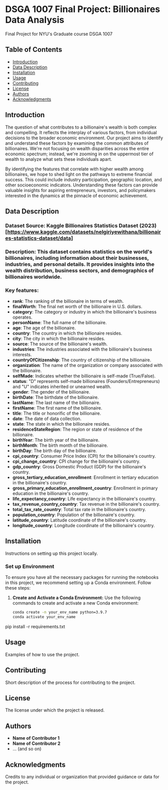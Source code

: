 # DSGA 1007 Final Project: Billionaires Data Analysis

Final Project for NYU's Graduate course DSGA 1007

## Table of Contents

- [Introduction](#introduction)
- [Data Description](#data-description)
- [Installation](#installation)
- [Usage](#usage)
- [Contributing](#contributing)
- [License](#license)
- [Authors](#authors)
- [Acknowledgments](#acknowledgments)

## Introduction

The question of what contributes to a billionaire's wealth is both complex and compelling. It reflects the interplay of various factors, from individual decisions to the broader economic environment. Our project aims to identify and understand these factors by examining the common attributes of billionaires. We're not focusing on wealth disparities across the entire economic spectrum; instead, we're zooming in on the uppermost tier of wealth to analyze what sets these individuals apart.

By identifying the features that correlate with higher wealth among billionaires, we hope to shed light on the pathways to extreme financial success. This could include industry participation, geographic location, and other socioeconomic indicators. Understanding these factors can provide valuable insights for aspiring entrepreneurs, investors, and policymakers interested in the dynamics at the pinnacle of economic achievement.

## Data Description

### Dataset Source: Kaggle Billionaires Statistics Dataset (2023) [https://www.kaggle.com/datasets/nelgiriyewithana/billionaires-statistics-dataset/data]

### Description: This dataset contains statistics on the world's billionaires, including information about their businesses, industries, and personal details. It provides insights into the wealth distribution, business sectors, and demographics of billionaires worldwide.

### Key features:
- **rank**: The ranking of the billionaire in terms of wealth.
- **finalWorth**: The final net worth of the billionaire in U.S. dollars.
- **category**: The category or industry in which the billionaire's business operates.
- **personName**: The full name of the billionaire.
- **age**: The age of the billionaire.
- **country**: The country in which the billionaire resides.
- **city**: The city in which the billionaire resides.
- **source**: The source of the billionaire's wealth.
- **industries**: The industries associated with the billionaire's business interests.
- **countryOfCitizenship**: The country of citizenship of the billionaire.
- **organization**: The name of the organization or company associated with the billionaire.
- **selfMade**: Indicates whether the billionaire is self-made (True/False).
- **status**: "D" represents self-made billionaires (Founders/Entrepreneurs) and "U" indicates inherited or unearned wealth.
- **gender**: The gender of the billionaire.
- **birthDate**: The birthdate of the billionaire.
- **lastName**: The last name of the billionaire.
- **firstName**: The first name of the billionaire.
- **title**: The title or honorific of the billionaire.
- **date**: The date of data collection.
- **state**: The state in which the billionaire resides.
- **residenceStateRegion**: The region or state of residence of the billionaire.
- **birthYear**: The birth year of the billionaire.
- **birthMonth**: The birth month of the billionaire.
- **birthDay**: The birth day of the billionaire.
- **cpi_country**: Consumer Price Index (CPI) for the billionaire's country.
- **cpi_change_country**: CPI change for the billionaire's country.
- **gdp_country**: Gross Domestic Product (GDP) for the billionaire's country.
- **gross_tertiary_education_enrollment**: Enrollment in tertiary education in the billionaire's country.
- **gross_primary_education_enrollment_country**: Enrollment in primary education in the billionaire's country.
- **life_expectancy_country**: Life expectancy in the billionaire's country.
- **tax_revenue_country_country**: Tax revenue in the billionaire's country.
- **total_tax_rate_country**: Total tax rate in the billionaire's country.
- **population_country**: Population of the billionaire's country.
- **latitude_country**: Latitude coordinate of the billionaire's country.
- **longitude_country**: Longitude coordinate of the billionaire's country.

## Installation

Instructions on setting up this project locally.

### Set up Environment

To ensure you have all the necessary packages for running the notebooks in this project, we recommend setting up a Conda environment. Follow these steps:

1. **Create and Activate a Conda Environment:**
   Use the following commands to create and activate a new Conda environment:

   ```bash
   conda create -n your_env_name python=3.9.7
   conda activate your_env_name
   
pip install -r requirements.txt


## Usage

Examples of how to use the project.

## Contributing

Short description of the process for contributing to the project.

## License

The license under which the project is released.

## Authors

- **Name of Contributor 1**
- **Name of Contributor 2**
- ... (and so on)

## Acknowledgments

Credits to any individual or organization that provided guidance or data for the project.
